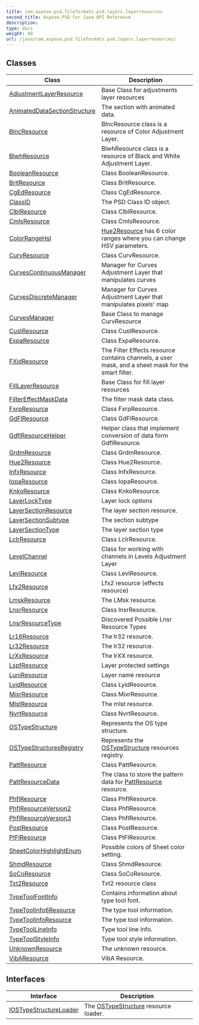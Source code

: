 ```yaml
---
title: com.aspose.psd.fileformats.psd.layers.layerresources
second_title: Aspose.PSD for Java API Reference
description: 
type: docs
weight: 40
url: /java/com.aspose.psd.fileformats.psd.layers.layerresources/
---
```



## Classes

| Class | Description |
| --- | --- |
| [AdjustmentLayerResource](../com.aspose.psd.fileformats.psd.layers.layerresources/adjustmentlayerresource) | Base Class for adjustments layer resources |
| [AnimatedDataSectionStructure](../com.aspose.psd.fileformats.psd.layers.layerresources/animateddatasectionstructure) | The section with animated data. |
| [BlncResource](../com.aspose.psd.fileformats.psd.layers.layerresources/blncresource) | BlncResource class is a resource of Color Adjustment Layer. |
| [BlwhResource](../com.aspose.psd.fileformats.psd.layers.layerresources/blwhresource) | BlwhResource class is a resource of Black and White Adjustment Layer. |
| [BooleanResource](../com.aspose.psd.fileformats.psd.layers.layerresources/booleanresource) | Class BooleanResource. |
| [BritResource](../com.aspose.psd.fileformats.psd.layers.layerresources/britresource) | Class BritResource. |
| [CgEdResource](../com.aspose.psd.fileformats.psd.layers.layerresources/cgedresource) | Class CgEdResource. |
| [ClassID](../com.aspose.psd.fileformats.psd.layers.layerresources/classid) | The PSD Class ID object. |
| [ClblResource](../com.aspose.psd.fileformats.psd.layers.layerresources/clblresource) | Class ClblResource. |
| [CmlsResource](../com.aspose.psd.fileformats.psd.layers.layerresources/cmlsresource) | Class CmlsResource. |
| [ColorRangeHsl](../com.aspose.psd.fileformats.psd.layers.layerresources/colorrangehsl) | [Hue2Resource](../com.aspose.psd.fileformats.psd.layers.layerresources/hue2resource) has 6 color ranges where you can change HSV parameters. |
| [CurvResource](../com.aspose.psd.fileformats.psd.layers.layerresources/curvresource) | Class CurvResource. |
| [CurvesContinuousManager](../com.aspose.psd.fileformats.psd.layers.layerresources/curvescontinuousmanager) | Manager for Curves Adjustment Layer that manipulates curves |
| [CurvesDiscreteManager](../com.aspose.psd.fileformats.psd.layers.layerresources/curvesdiscretemanager) | Manager for Curves Adjustment Layer that manipulates pixels' map |
| [CurvesManager](../com.aspose.psd.fileformats.psd.layers.layerresources/curvesmanager) | Base Class to manage CurvResource |
| [CustResource](../com.aspose.psd.fileformats.psd.layers.layerresources/custresource) | Class CustResource. |
| [ExpaResource](../com.aspose.psd.fileformats.psd.layers.layerresources/exparesource) | Class ExpaResource. |
| [FXidResource](../com.aspose.psd.fileformats.psd.layers.layerresources/fxidresource) | The Filter Effects resource contains channels, a user mask, and a sheet mask for the smart filter. |
| [FillLayerResource](../com.aspose.psd.fileformats.psd.layers.layerresources/filllayerresource) | Base Class for fill layer resources |
| [FilterEffectMaskData](../com.aspose.psd.fileformats.psd.layers.layerresources/filtereffectmaskdata) | The filter mask data class. |
| [FxrpResource](../com.aspose.psd.fileformats.psd.layers.layerresources/fxrpresource) | Class FxrpResource. |
| [GdFlResource](../com.aspose.psd.fileformats.psd.layers.layerresources/gdflresource) | Class GdFlResource. |
| [GdflResourceHelper](../com.aspose.psd.fileformats.psd.layers.layerresources/gdflresourcehelper) | Helper class that implement conversion of data form GdflResource. |
| [GrdmResource](../com.aspose.psd.fileformats.psd.layers.layerresources/grdmresource) | Class GrdmResource. |
| [Hue2Resource](../com.aspose.psd.fileformats.psd.layers.layerresources/hue2resource) | Class Hue2Resource. |
| [InfxResource](../com.aspose.psd.fileformats.psd.layers.layerresources/infxresource) | Class InfxResource. |
| [IopaResource](../com.aspose.psd.fileformats.psd.layers.layerresources/ioparesource) | Class IopaResource. |
| [KnkoResource](../com.aspose.psd.fileformats.psd.layers.layerresources/knkoresource) | Class KnkoResource. |
| [LayerLockType](../com.aspose.psd.fileformats.psd.layers.layerresources/layerlocktype) | Layer lock options |
| [LayerSectionResource](../com.aspose.psd.fileformats.psd.layers.layerresources/layersectionresource) | The layer section resource. |
| [LayerSectionSubtype](../com.aspose.psd.fileformats.psd.layers.layerresources/layersectionsubtype) | The section subtype |
| [LayerSectionType](../com.aspose.psd.fileformats.psd.layers.layerresources/layersectiontype) | The layer section type |
| [LclrResource](../com.aspose.psd.fileformats.psd.layers.layerresources/lclrresource) | Class LclrResource. |
| [LevelChannel](../com.aspose.psd.fileformats.psd.layers.layerresources/levelchannel) | Class for working with channels in Levels Adjustment Layer |
| [LevlResource](../com.aspose.psd.fileformats.psd.layers.layerresources/levlresource) | Class LevlResource. |
| [Lfx2Resource](../com.aspose.psd.fileformats.psd.layers.layerresources/lfx2resource) | Lfx2 resource (effects resource) |
| [LmskResource](../com.aspose.psd.fileformats.psd.layers.layerresources/lmskresource) | The LMsk resource. |
| [LnsrResource](../com.aspose.psd.fileformats.psd.layers.layerresources/lnsrresource) | Class lnsrResource. |
| [LnsrResourceType](../com.aspose.psd.fileformats.psd.layers.layerresources/lnsrresourcetype) | Discovered Possible Lnsr Resource Types |
| [Lr16Resource](../com.aspose.psd.fileformats.psd.layers.layerresources/lr16resource) | The lr32 resource. |
| [Lr32Resource](../com.aspose.psd.fileformats.psd.layers.layerresources/lr32resource) | The lr32 resource. |
| [LrXxResource](../com.aspose.psd.fileformats.psd.layers.layerresources/lrxxresource) | The lrXX resource. |
| [LspfResource](../com.aspose.psd.fileformats.psd.layers.layerresources/lspfresource) | Layer protected settings |
| [LuniResource](../com.aspose.psd.fileformats.psd.layers.layerresources/luniresource) | Layer name resource |
| [LyidResource](../com.aspose.psd.fileformats.psd.layers.layerresources/lyidresource) | Class LyidResource. |
| [MixrResource](../com.aspose.psd.fileformats.psd.layers.layerresources/mixrresource) | Class MixrResource. |
| [MlstResource](../com.aspose.psd.fileformats.psd.layers.layerresources/mlstresource) | The mlst resource. |
| [NvrtResource](../com.aspose.psd.fileformats.psd.layers.layerresources/nvrtresource) | Class NvrtResource. |
| [OSTypeStructure](../com.aspose.psd.fileformats.psd.layers.layerresources/ostypestructure) | Represents the OS type structure. |
| [OSTypeStructuresRegistry](../com.aspose.psd.fileformats.psd.layers.layerresources/ostypestructuresregistry) | Represents the [OSTypeStructure](../com.aspose.psd.fileformats.psd.layers.layerresources/ostypestructure) resources registry. |
| [PattResource](../com.aspose.psd.fileformats.psd.layers.layerresources/pattresource) | Class PattResource. |
| [PattResourceData](../com.aspose.psd.fileformats.psd.layers.layerresources/pattresourcedata) | The class to store the pattern data for [PattResource](../com.aspose.psd.fileformats.psd.layers.layerresources/pattresource) resource. |
| [PhflResource](../com.aspose.psd.fileformats.psd.layers.layerresources/phflresource) | Class PhflResource. |
| [PhflResourceVersion2](../com.aspose.psd.fileformats.psd.layers.layerresources/phflresourceversion2) | Class PhflResource. |
| [PhflResourceVersion3](../com.aspose.psd.fileformats.psd.layers.layerresources/phflresourceversion3) | Class PhflResource. |
| [PostResource](../com.aspose.psd.fileformats.psd.layers.layerresources/postresource) | Class PostResource. |
| [PtFlResource](../com.aspose.psd.fileformats.psd.layers.layerresources/ptflresource) | Class PtFlResource. |
| [SheetColorHighlightEnum](../com.aspose.psd.fileformats.psd.layers.layerresources/sheetcolorhighlightenum) | Possible colors of Sheet color setting. |
| [ShmdResource](../com.aspose.psd.fileformats.psd.layers.layerresources/shmdresource) | Class ShmdResource. |
| [SoCoResource](../com.aspose.psd.fileformats.psd.layers.layerresources/socoresource) | Class SoCoResource. |
| [Txt2Resource](../com.aspose.psd.fileformats.psd.layers.layerresources/txt2resource) | Txt2 resource class |
| [TypeToolFontInfo](../com.aspose.psd.fileformats.psd.layers.layerresources/typetoolfontinfo) | Contains information about type tool font. |
| [TypeToolInfo6Resource](../com.aspose.psd.fileformats.psd.layers.layerresources/typetoolinfo6resource) | The type tool information. |
| [TypeToolInfoResource](../com.aspose.psd.fileformats.psd.layers.layerresources/typetoolinforesource) | The type tool information. |
| [TypeToolLineInfo](../com.aspose.psd.fileformats.psd.layers.layerresources/typetoollineinfo) | Type tool line info. |
| [TypeToolStyleInfo](../com.aspose.psd.fileformats.psd.layers.layerresources/typetoolstyleinfo) | Type tool style information. |
| [UnknownResource](../com.aspose.psd.fileformats.psd.layers.layerresources/unknownresource) | The unknown resource. |
| [VibAResource](../com.aspose.psd.fileformats.psd.layers.layerresources/vibaresource) | VibA Resource. |

## Interfaces

| Interface | Description |
| --- | --- |
| [IOSTypeStructureLoader](../com.aspose.psd.fileformats.psd.layers.layerresources/iostypestructureloader) | The [OSTypeStructure](../com.aspose.psd.fileformats.psd.layers.layerresources/ostypestructure) resource loader. |
